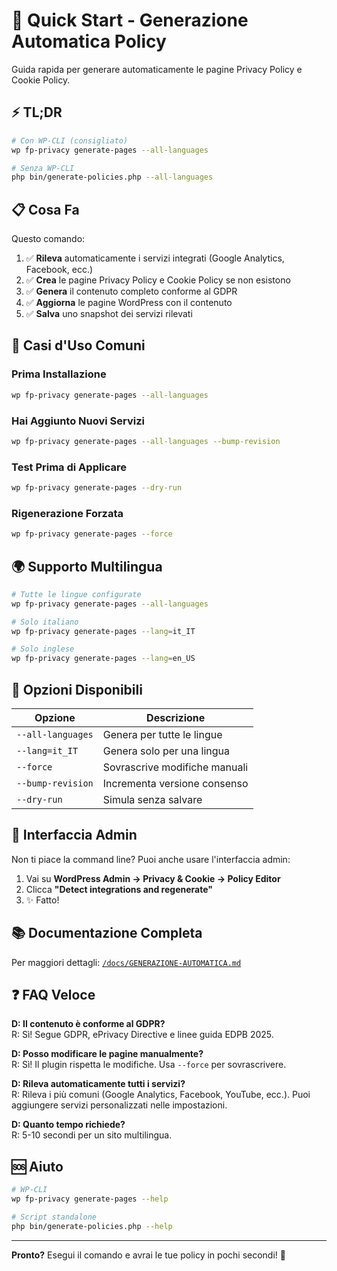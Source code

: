 # 🚀 Quick Start - Generazione Automatica Policy

Guida rapida per generare automaticamente le pagine Privacy Policy e Cookie Policy.

## ⚡ TL;DR

```bash
# Con WP-CLI (consigliato)
wp fp-privacy generate-pages --all-languages

# Senza WP-CLI
php bin/generate-policies.php --all-languages
```

## 📋 Cosa Fa

Questo comando:

1. ✅ **Rileva** automaticamente i servizi integrati (Google Analytics, Facebook, ecc.)
2. ✅ **Crea** le pagine Privacy Policy e Cookie Policy se non esistono
3. ✅ **Genera** il contenuto completo conforme al GDPR
4. ✅ **Aggiorna** le pagine WordPress con il contenuto
5. ✅ **Salva** uno snapshot dei servizi rilevati

## 🎯 Casi d'Uso Comuni

### Prima Installazione

```bash
wp fp-privacy generate-pages --all-languages
```

### Hai Aggiunto Nuovi Servizi

```bash
wp fp-privacy generate-pages --all-languages --bump-revision
```

### Test Prima di Applicare

```bash
wp fp-privacy generate-pages --dry-run
```

### Rigenerazione Forzata

```bash
wp fp-privacy generate-pages --force
```

## 🌍 Supporto Multilingua

```bash
# Tutte le lingue configurate
wp fp-privacy generate-pages --all-languages

# Solo italiano
wp fp-privacy generate-pages --lang=it_IT

# Solo inglese
wp fp-privacy generate-pages --lang=en_US
```

## 🔧 Opzioni Disponibili

| Opzione | Descrizione |
|---------|-------------|
| `--all-languages` | Genera per tutte le lingue |
| `--lang=it_IT` | Genera solo per una lingua |
| `--force` | Sovrascrive modifiche manuali |
| `--bump-revision` | Incrementa versione consenso |
| `--dry-run` | Simula senza salvare |

## 📱 Interfaccia Admin

Non ti piace la command line? Puoi anche usare l'interfaccia admin:

1. Vai su **WordPress Admin → Privacy & Cookie → Policy Editor**
2. Clicca **"Detect integrations and regenerate"**
3. ✨ Fatto!

## 📚 Documentazione Completa

Per maggiori dettagli: [`/docs/GENERAZIONE-AUTOMATICA.md`](docs/GENERAZIONE-AUTOMATICA.md)

## ❓ FAQ Veloce

**D: Il contenuto è conforme al GDPR?**  
R: Sì! Segue GDPR, ePrivacy Directive e linee guida EDPB 2025.

**D: Posso modificare le pagine manualmente?**  
R: Sì! Il plugin rispetta le modifiche. Usa `--force` per sovrascrivere.

**D: Rileva automaticamente tutti i servizi?**  
R: Rileva i più comuni (Google Analytics, Facebook, YouTube, ecc.). Puoi aggiungere servizi personalizzati nelle impostazioni.

**D: Quanto tempo richiede?**  
R: 5-10 secondi per un sito multilingua.

## 🆘 Aiuto

```bash
# WP-CLI
wp fp-privacy generate-pages --help

# Script standalone
php bin/generate-policies.php --help
```

---

**Pronto?** Esegui il comando e avrai le tue policy in pochi secondi! 🎉
